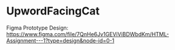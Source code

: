 # UpwordFacingCat

Figma Prototype Design: https://www.figma.com/file/7QnHe6Jv1GEViViBDWbdKm/HTML-Assignment---1?type=design&node-id=0-1
